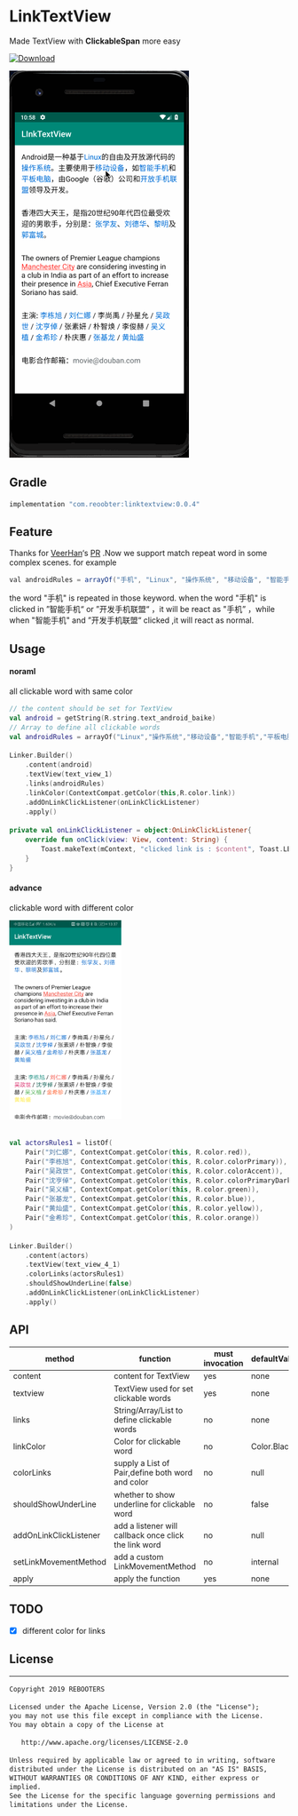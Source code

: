 # LinkTextView
Made TextView with **ClickableSpan** more easy

[ ![Download](https://api.bintray.com/packages/rookieboy/maven/linktextview/images/download.svg?version=0.0.4) ](https://bintray.com/rookieboy/maven/linktextview/0.0.4/link)

<img src="https://raw.githubusercontent.com/REBOOTERS/Images/master/LinkTextView/art.gif"/>



## Gradle 

```groovy
implementation "com.reoobter:linktextview:0.0.4"
```
## Feature
Thanks for [VeerHan](https://github.com/VeerHan)‘s [PR](https://github.com/REBOOTERS/LinkTextView/pull/1) .Now we support match repeat word in some complex scenes. for example 

```java
val androidRules = arrayOf("手机", "Linux", "操作系统", "移动设备", "智能手机", "平板电脑", "开放手机联盟")
```
the word "手机" is repeated in those keyword. when the word "手机" is clicked in ”智能手机“ or ”开发手机联盟“ ，it will be react as "手机” ，while when "智能手机" and ”开发手机联盟“ clicked ,it will react as normal. 

## Usage


#### noraml 

all clickable word with same color

```kotlin
// the content should be set for TextView
val android = getString(R.string.text_android_baike) 
// Array to define all clickable words
val androidRules = arrayOf("Linux","操作系统","移动设备","智能手机","平板电脑","开放手机联盟") 

Linker.Builder()
    .content(android)
    .textView(text_view_1)
    .links(androidRules)
    .linkColor(ContextCompat.getColor(this,R.color.link))
    .addOnLinkClickListener(onLinkClickListener)
    .apply()

private val onLinkClickListener = object:OnLinkClickListener{
    override fun onClick(view: View, content: String) {
        Toast.makeText(mContext, "clicked link is : $content", Toast.LENGTH_SHORT).show()
    }
}

```

#### advance

clickable word with different color

<img src="https://raw.githubusercontent.com/REBOOTERS/Images/master/LinkTextView/linker_color.png" width=40% />

```kotlin

val actorsRules1 = listOf(
    Pair("刘仁娜", ContextCompat.getColor(this, R.color.red)),
    Pair("李栋旭", ContextCompat.getColor(this, R.color.colorPrimary)),
    Pair("吴政世", ContextCompat.getColor(this, R.color.colorAccent)),
    Pair("沈亨倬", ContextCompat.getColor(this, R.color.colorPrimaryDark)),
    Pair("吴义植", ContextCompat.getColor(this, R.color.green)),
    Pair("张基龙", ContextCompat.getColor(this, R.color.blue)),
    Pair("黄灿盛", ContextCompat.getColor(this, R.color.yellow)),
    Pair("金希珍", ContextCompat.getColor(this, R.color.orange))
)

Linker.Builder()
    .content(actors)
    .textView(text_view_4_1)
    .colorLinks(actorsRules1)
    .shouldShowUnderLine(false)
    .addOnLinkClickListener(onLinkClickListener)
    .apply()

```

## API 

 method | function | must invocation| defaultValue
 -------|  --------| ---------|------
|content|content for TextView|yes| none|
|textview|TextView used for set clickable words|yes| none|
|links|String/Array<String>/List<String> to define clickable words |no| none|
|linkColor|Color for clickable word|no| Color.Black|
|colorLinks|supply a List of Pair,define both word and color |no|null|
|shouldShowUnderLine|whether to show underline for clickable word|no| false|
|addOnLinkClickListener|add a listener will callback once click the link word|no| null|
|setLinkMovementMethod|add a custom LinkMovementMethod|no| internal|
|apply|apply the function|yes| none|


## TODO

- [x] different color for links 


## License 

---------------------

    Copyright 2019 REBOOTERS

    Licensed under the Apache License, Version 2.0 (the "License");
    you may not use this file except in compliance with the License.
    You may obtain a copy of the License at

       http://www.apache.org/licenses/LICENSE-2.0

    Unless required by applicable law or agreed to in writing, software
    distributed under the License is distributed on an "AS IS" BASIS,
    WITHOUT WARRANTIES OR CONDITIONS OF ANY KIND, either express or implied.
    See the License for the specific language governing permissions and
    limitations under the License.


